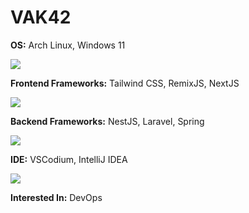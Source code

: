 # VAK42

**OS:** Arch Linux, Windows 11
  
<a href="https://github.com/VAK42"><img src="https://skillicons.dev/icons?i=arch,windows" /></a>

**Frontend Frameworks:** Tailwind CSS, RemixJS, NextJS
  
<a href="https://github.com/VAK42"><img src="https://skillicons.dev/icons?i=tailwind,remix,nextjs" /></a>

**Backend Frameworks:** NestJS, Laravel, Spring
  
<a href="https://github.com/VAK42"><img src="https://skillicons.dev/icons?i=nestjs,laravel,spring" /></a>

**IDE:** VSCodium, IntelliJ IDEA
  
<a href="https://github.com/VAK42"><img src="https://skillicons.dev/icons?i=vscodium,idea" /></a>

**Interested In:** DevOps
